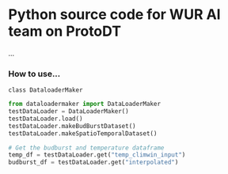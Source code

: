# Python source code for WUR AI team on ProtoDT

...

### How to use...
`class DataloaderMaker`

```python
from dataloadermaker import DataLoaderMaker
testDataLoader = DataLoaderMaker()
testDataLoader.load()
testDataLoader.makeBudBurstDataset()
testDataLoader.makeSpatioTemporalDataset()

# Get the budburst and temperature dataframe
temp_df = testDataLoader.get("temp_climwin_input")
budburst_df = testDataLoader.get("interpolated")
```
